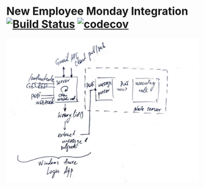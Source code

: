 # New Employee Monday Integration [![Build Status](https://travis-ci.org/bolshchikov/new-employee-notification.svg?branch=master)](https://travis-ci.org/bolshchikov/new-employee-notification) [![codecov](https://codecov.io/gh/bolshchikov/new-employee-notification/branch/master/graph/badge.svg)](https://codecov.io/gh/bolshchikov/new-employee-notification)

![schema](/docs/schema.jpg)